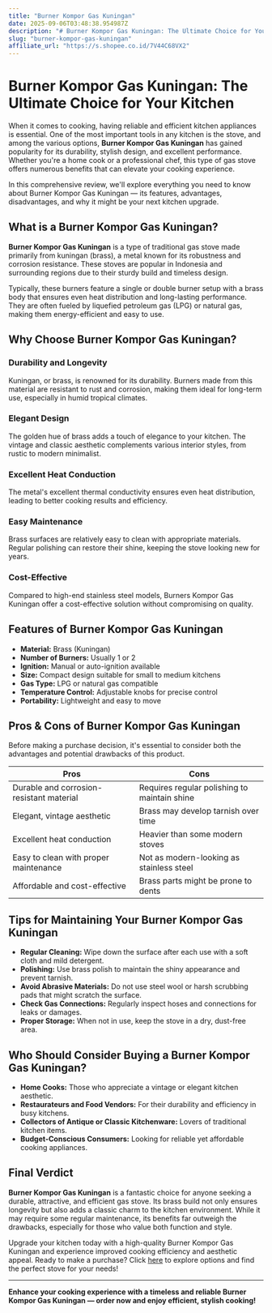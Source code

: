 ```yaml
---
title: "Burner Kompor Gas Kuningan"
date: 2025-09-06T03:48:38.954987Z
description: "# Burner Kompor Gas Kuningan: The Ultimate Choice for Your Kitchen..."
slug: "burner-kompor-gas-kuningan"
affiliate_url: "https://s.shopee.co.id/7V44C68VX2"
---
```

# Burner Kompor Gas Kuningan: The Ultimate Choice for Your Kitchen

When it comes to cooking, having reliable and efficient kitchen appliances is essential. One of the most important tools in any kitchen is the stove, and among the various options, **Burner Kompor Gas Kuningan** has gained popularity for its durability, stylish design, and excellent performance. Whether you're a home cook or a professional chef, this type of gas stove offers numerous benefits that can elevate your cooking experience.

In this comprehensive review, we'll explore everything you need to know about Burner Kompor Gas Kuningan — its features, advantages, disadvantages, and why it might be your next kitchen upgrade.

## What is a Burner Kompor Gas Kuningan?

**Burner Kompor Gas Kuningan** is a type of traditional gas stove made primarily from kuningan (brass), a metal known for its robustness and corrosion resistance. These stoves are popular in Indonesia and surrounding regions due to their sturdy build and timeless design.

Typically, these burners feature a single or double burner setup with a brass body that ensures even heat distribution and long-lasting performance. They are often fueled by liquefied petroleum gas (LPG) or natural gas, making them energy-efficient and easy to use.

## Why Choose Burner Kompor Gas Kuningan?

### Durability and Longevity

Kuningan, or brass, is renowned for its durability. Burners made from this material are resistant to rust and corrosion, making them ideal for long-term use, especially in humid tropical climates.

### Elegant Design

The golden hue of brass adds a touch of elegance to your kitchen. The vintage and classic aesthetic complements various interior styles, from rustic to modern minimalist.

### Excellent Heat Conduction

The metal's excellent thermal conductivity ensures even heat distribution, leading to better cooking results and efficiency.

### Easy Maintenance

Brass surfaces are relatively easy to clean with appropriate materials. Regular polishing can restore their shine, keeping the stove looking new for years.

### Cost-Effective

Compared to high-end stainless steel models, Burners Kompor Gas Kuningan offer a cost-effective solution without compromising on quality.

## Features of Burner Kompor Gas Kuningan

- **Material:** Brass (Kuningan)
- **Number of Burners:** Usually 1 or 2
- **Ignition:** Manual or auto-ignition available
- **Size:** Compact design suitable for small to medium kitchens
- **Gas Type:** LPG or natural gas compatible
- **Temperature Control:** Adjustable knobs for precise control
- **Portability:** Lightweight and easy to move

## Pros & Cons of Burner Kompor Gas Kuningan

Before making a purchase decision, it's essential to consider both the advantages and potential drawbacks of this product.

| Pros                                              | Cons                                          |
|---------------------------------------------------|-----------------------------------------------|
| Durable and corrosion-resistant material        | Requires regular polishing to maintain shine |
| Elegant, vintage aesthetic                      | Brass may develop tarnish over time        |
| Excellent heat conduction                        | Heavier than some modern stoves             |
| Easy to clean with proper maintenance           | Not as modern-looking as stainless steel  |
| Affordable and cost-effective                    | Brass parts might be prone to dents         |

## Tips for Maintaining Your Burner Kompor Gas Kuningan

- **Regular Cleaning:** Wipe down the surface after each use with a soft cloth and mild detergent.
- **Polishing:** Use brass polish to maintain the shiny appearance and prevent tarnish.
- **Avoid Abrasive Materials:** Do not use steel wool or harsh scrubbing pads that might scratch the surface.
- **Check Gas Connections:** Regularly inspect hoses and connections for leaks or damages.
- **Proper Storage:** When not in use, keep the stove in a dry, dust-free area.

## Who Should Consider Buying a Burner Kompor Gas Kuningan?

- **Home Cooks:** Those who appreciate a vintage or elegant kitchen aesthetic.
- **Restaurateurs and Food Vendors:** For their durability and efficiency in busy kitchens.
- **Collectors of Antique or Classic Kitchenware:** Lovers of traditional kitchen items.
- **Budget-Conscious Consumers:** Looking for reliable yet affordable cooking appliances.

## Final Verdict

**Burner Kompor Gas Kuningan** is a fantastic choice for anyone seeking a durable, attractive, and efficient gas stove. Its brass build not only ensures longevity but also adds a classic charm to the kitchen environment. While it may require some regular maintenance, its benefits far outweigh the drawbacks, especially for those who value both function and style.

Upgrade your kitchen today with a high-quality Burner Kompor Gas Kuningan and experience improved cooking efficiency and aesthetic appeal. Ready to make a purchase? Click [here](https://s.shopee.co.id/7V44C68VX2) to explore options and find the perfect stove for your needs!

---

**Enhance your cooking experience with a timeless and reliable Burner Kompor Gas Kuningan — order now and enjoy efficient, stylish cooking!**